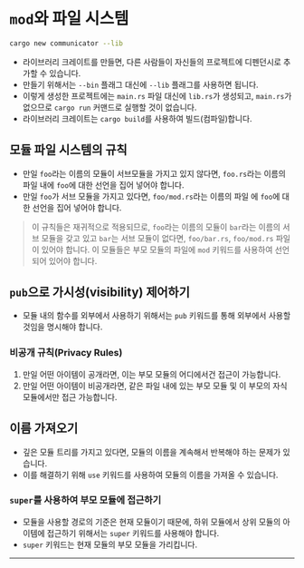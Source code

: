 # `mod`와 파일 시스템

```bash
cargo new communicator --lib
```
- 라이브러리 크레이트를 만들면, 다른 사람들이 자신들의 프로젝트에 디펜던시로 추가할 수 있습니다.
- 만들기 위해서는 `--bin` 플래그 대신에 `--lib` 플래그를 사용하면 됩니다.
- 이렇게 생성한 프로젝트에는 `main.rs` 파일 대신에 `lib.rs`가 생성되고, `main.rs`가 없으므로 `cargo run` 커맨드로 실행할 것이 없습니다.
- 라이브러리 크레이트는 `cargo build`를 사용하여 빌드(컴파일)합니다.

## 모듈 파일 시스템의 규칙

- 만일 `foo`라는 이름의 모듈이 서브모듈을 가지고 있지 않다면, `foo.rs`라는 이름의 파일 내에 `foo`에 대한 선언을 집어 넣어야 합니다.
- 만일 `foo`가 서브 모듈을 가지고 있다면, `foo/mod.rs`라는 이름의 파일 에 `foo`에 대한 선언을 집어 넣어야 합니다.

> 이 규칙들은 재귀적으로 적용되므로, `foo`라는 이름의 모듈이 `bar`라는 이름의 서브 모듈을 갖고 있고 `bar`는 서브 모듈이 없다면, `foo/bar.rs`, `foo/mod.rs` 파일이 있어야 합니다.
> 이 모듈들은 부모 모듈의 파일에 `mod` 키워드를 사용하여 선언되어 있어야 합니다.

## `pub`으로 가시성(visibility) 제어하기

- 모듈 내의 함수를 외부에서 사용하기 위해서는 `pub` 키워드를 통해 외부에서 사용할 것임을 명시해야 합니다.

### 비공개 규칙(Privacy Rules)

1. 만일 어떤 아이템이 공개라면, 이는 부모 모듈의 어디에서건 접근이 가능합니다.
2. 만일 어떤 아이템이 비공개라면, 같은 파일 내에 있는 부모 모듈 및 이 부모의 자식 모듈에서만 접근 가능합니다.

## 이름 가져오기

- 깊은 모듈 트리를 가지고 있다면, 모듈의 이름을 계속해서 반복해야 하는 문제가 있습니다.
- 이를 해결하기 위해 `use` 키워드를 사용하여 모듈의 이름을 가져올 수 있습니다.

### `super`를 사용하여 부모 모듈에 접근하기

- 모듈을 사용할 경로의 기준은 현재 모듈이기 때문에, 하위 모듈에서 상위 모듈의 아이템에 접근하기 위해서는 `super` 키워드를 사용해야 합니다.
- `super` 키워드는 현재 모듈의 부모 모듈을 가리킵니다.

---

